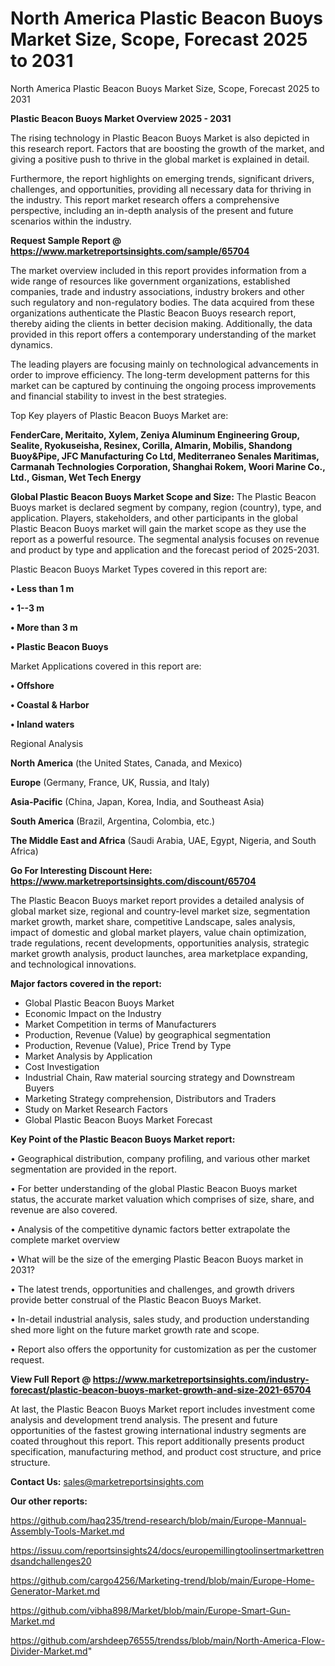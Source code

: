 # North America Plastic Beacon Buoys Market Size, Scope, Forecast 2025 to 2031
 North America Plastic Beacon Buoys Market Size, Scope, Forecast 2025 to 2031

<Strong> Plastic Beacon Buoys Market Overview 2025 - 2031</strong>

The rising technology in Plastic Beacon Buoys Market is also depicted in this research report. Factors that are boosting the growth of the market, and giving a positive push to thrive in the global market is explained in detail.

Furthermore, the report highlights on emerging trends, significant drivers, challenges, and opportunities, providing all necessary data for thriving in the industry. This report market research offers a comprehensive perspective, including an in-depth analysis of the present and future scenarios within the industry.

<strong>Request Sample Report @ <a href=https://www.marketreportsinsights.com/sample/65704>https://www.marketreportsinsights.com/sample/65704</a></strong>

The market overview included in this report provides information from a wide range of resources like government organizations, established companies, trade and industry associations, industry brokers and other such regulatory and non-regulatory bodies. The data acquired from these organizations authenticate the Plastic Beacon Buoys research report, thereby aiding the clients in better decision making. Additionally, the data provided in this report offers a contemporary understanding of the market dynamics.

The leading players are focusing mainly on technological advancements in order to improve efficiency. The long-term development patterns for this market can be captured by continuing the ongoing process improvements and financial stability to invest in the best strategies.

Top Key players of Plastic Beacon Buoys Market are:

<strong>FenderCare, Meritaito, Xylem, Zeniya Aluminum Engineering Group, Sealite, Ryokuseisha, Resinex, Corilla, Almarin, Mobilis, Shandong Buoy&Pipe, JFC Manufacturing Co Ltd, Mediterraneo Senales Maritimas, Carmanah Technologies Corporation, Shanghai Rokem, Woori Marine Co., Ltd., Gisman, Wet Tech Energy</strong>

<strong><b>Global Plastic Beacon Buoys Market Scope and Size:</b></strong>
The Plastic Beacon Buoys market is declared segment by company, region (country), type, and application. Players, stakeholders, and other participants in the global Plastic Beacon Buoys market will gain the market scope as they use the report as a powerful resource. The segmental analysis focuses on revenue and product by type and application and the forecast period of 2025-2031.

Plastic Beacon Buoys Market Types covered in this report are:

<strong>• Less than 1 m

• 1--3 m

• More than 3 m

• Plastic Beacon Buoys</strong>

Market Applications covered in this report are:

<strong>• Offshore

• Coastal & Harbor

• Inland waters</strong> 

Regional Analysis

<strong>North America</strong> (the United States, Canada, and Mexico)

<strong>Europe</strong> (Germany, France, UK, Russia, and Italy)

<strong>Asia-Pacific</strong> (China, Japan, Korea, India, and Southeast Asia)

<strong>South America</strong> (Brazil, Argentina, Colombia, etc.)

<strong>The Middle East and Africa</strong> (Saudi Arabia, UAE, Egypt, Nigeria, and South Africa)

<strong>Go For Interesting Discount Here: <a href=https://www.marketreportsinsights.com/discount/65704>https://www.marketreportsinsights.com/discount/65704</a></strong>

The Plastic Beacon Buoys market report provides a detailed analysis of global market size, regional and country-level market size, segmentation market growth, market share, competitive Landscape, sales analysis, impact of domestic and global market players, value chain optimization, trade regulations, recent developments, opportunities analysis, strategic market growth analysis, product launches, area marketplace expanding, and technological innovations.

<strong><b>Major factors covered in the report:</b></strong>
<ul>
  <li>Global Plastic Beacon Buoys Market </li>
  <li>Economic Impact on the Industry</li>
  <li>Market Competition in terms of Manufacturers</li>
  <li>Production, Revenue (Value) by geographical segmentation</li>
  <li>Production, Revenue (Value), Price Trend by Type</li>
  <li>Market Analysis by Application</li>
  <li>Cost Investigation</li>
  <li>Industrial Chain, Raw material sourcing strategy and Downstream Buyers</li>
  <li>Marketing Strategy comprehension, Distributors and Traders</li>
  <li>Study on Market Research Factors</li>
  <li>Global Plastic Beacon Buoys Market Forecast</li>
</ul>

<strong><b>Key Point of the Plastic Beacon Buoys Market report:</b></strong>

• Geographical distribution, company profiling, and various other market segmentation are provided in the report.

• For better understanding of the global Plastic Beacon Buoys market status, the accurate market valuation which comprises of size, share, and revenue are also covered.

• Analysis of the competitive dynamic factors better extrapolate the complete market overview

• What will be the size of the emerging Plastic Beacon Buoys market in 2031?

• The latest trends, opportunities and challenges, and growth drivers provide better construal of the Plastic Beacon Buoys Market.

• In-detail industrial analysis, sales study, and production understanding shed more light on the future market growth rate and scope.

• Report also offers the opportunity for customization as per the customer request.

<strong><b>View Full Report @ <a href=https://www.marketreportsinsights.com/industry-forecast/plastic-beacon-buoys-market-growth-and-size-2021-65704>https://www.marketreportsinsights.com/industry-forecast/plastic-beacon-buoys-market-growth-and-size-2021-65704</a></b></strong>


At last, the Plastic Beacon Buoys Market report includes investment come analysis and development trend analysis. The present and future opportunities of the fastest growing international industry segments are coated throughout this report. This report additionally presents product specification, manufacturing method, and product cost structure, and price structure.

<strong>Contact Us:</strong>
sales@marketreportsinsights.com

<strong>Our other reports:</strong>

<a href=https://github.com/haq235/trend-research/blob/main/Europe-Mannual-Assembly-Tools-Market.md>https://github.com/haq235/trend-research/blob/main/Europe-Mannual-Assembly-Tools-Market.md</a>

<a href=https://issuu.com/reportsinsights24/docs/europemillingtoolinsertmarkettrendsandchallenges20>https://issuu.com/reportsinsights24/docs/europemillingtoolinsertmarkettrendsandchallenges20</a>

<a href=https://github.com/cargo4256/Marketing-trend/blob/main/Europe-Home-Generator-Market.md>https://github.com/cargo4256/Marketing-trend/blob/main/Europe-Home-Generator-Market.md</a>

<a href=https://github.com/vibha898/Market/blob/main/Europe-Smart-Gun-Market.md>https://github.com/vibha898/Market/blob/main/Europe-Smart-Gun-Market.md</a>

<a href=https://github.com/arshdeep76555/trendss/blob/main/North-America-Flow-Divider-Market.md>https://github.com/arshdeep76555/trendss/blob/main/North-America-Flow-Divider-Market.md</a>"
